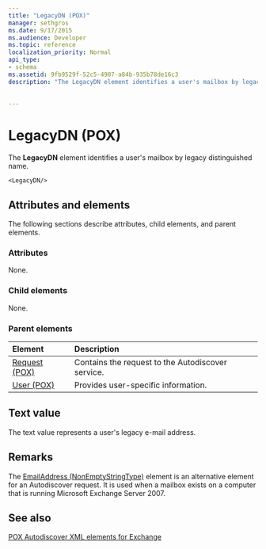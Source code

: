 ```yaml
---
title: "LegacyDN (POX)"
manager: sethgros
ms.date: 9/17/2015
ms.audience: Developer
ms.topic: reference
localization_priority: Normal
api_type:
- schema
ms.assetid: 9fb9529f-52c5-4907-a84b-935b78de16c3
description: "The LegacyDN element identifies a user's mailbox by legacy distinguished name."
 
 
---
```


# LegacyDN (POX)

The **LegacyDN** element identifies a user's mailbox by legacy distinguished name. 
  
```
<LegacyDN/>
```

## Attributes and elements

The following sections describe attributes, child elements, and parent elements.
  
### Attributes

None.
  
### Child elements

None.
  
### Parent elements

|**Element**|**Description**|
|:-----|:-----|
|[Request (POX)](request-pox.md) <br/> |Contains the request to the Autodiscover service.  <br/> |
|[User (POX)](user-pox.md) <br/> |Provides user-specific information.  <br/> |
   
## Text value

The text value represents a user's legacy e-mail address.
  
## Remarks

The [EmailAddress (NonEmptyStringType)](emailaddress-nonemptystringtype.md) element is an alternative element for an Autodiscover request. It is used when a mailbox exists on a computer that is running Microsoft Exchange Server 2007. 
  
## See also



[POX Autodiscover XML elements for Exchange](pox-autodiscover-xml-elements-for-exchange.md)

